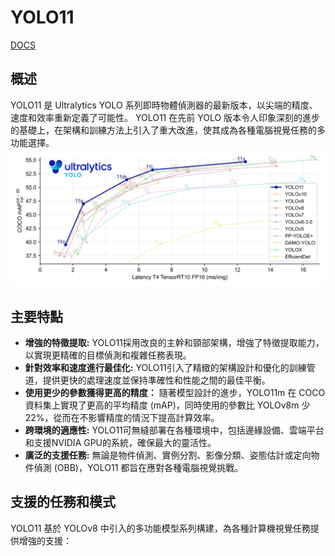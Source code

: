 # YOLO11

[DOCS](https://docs.ultralytics.com/models/yolo11/)<br>
## 概述
YOLO11 是 Ultralytics YOLO 系列即時物體偵測器的最新版本，以尖端的精度、速度和效率重新定義了可能性。 YOLO11 在先前 YOLO 版本令人印象深刻的進步的基礎上，在架構和訓練方法上引入了重大改進，使其成為各種電腦視覺任務的多功能選擇。
![](https://raw.githubusercontent.com/ultralytics/assets/refs/heads/main/yolo/performance-comparison.png)

## 主要特點
* **增強的特徵提取:** YOLO11採用改良的主幹和頸部架構，增強了特徵提取能力，以實現更精確的目標偵測和複雜任務表現。
* **針對效率和速度進行最佳化:** YOLO11引入了精緻的架構設計和優化的訓練管道，提供更快的處理速度並保持準確性和性能之間的最佳平衡。
* **使用更少的參數獲得更高的精度：** 隨著模型設計的進步，YOLO11m 在 COCO 資料集上實現了更高的平均精度 (mAP)，同時使用的參數比 YOLOv8m 少 22%，從而在不影響精度的情況下提高計算效率。
* **跨環境的適應性:** YOLO11可無縫部署在各種環境中，包括邊緣設備、雲端平台和支援NVIDIA GPU的系統，確保最大的靈活性。
* **廣泛的支援任務:** 無論是物件偵測、實例分割、影像分類、姿態估計或定向物件偵測 (OBB)，YOLO11 都旨在應對各種電腦視覺挑戰。

## 支援的任務和模式
YOLO11 基於 YOLOv8 中引入的多功能模型系列構建，為各種計算機視覺任務提供增強的支援：
![]()

